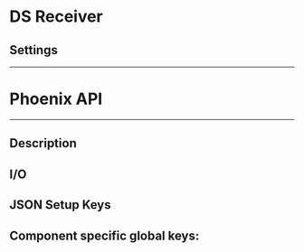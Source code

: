 # DS Receiver
## Settings

___
# Phoenix API
___
## Description

## I/O

## JSON Setup Keys

Component specific global keys:
- 